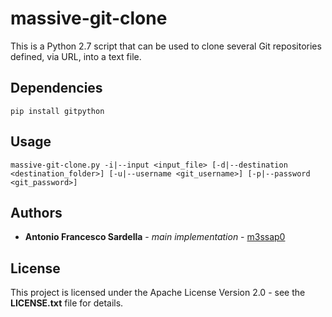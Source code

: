 # massive-git-clone

This is a Python 2.7 script that can be used to clone several Git repositories defined, via URL, into a text file.

## Dependencies

```
pip install gitpython
```

## Usage

```
massive-git-clone.py -i|--input <input_file> [-d|--destination <destination_folder>] [-u|--username <git_username>] [-p|--password <git_password>]
```

## Authors

* **Antonio Francesco Sardella** - *main implementation* - [m3ssap0](https://github.com/m3ssap0)

## License

This project is licensed under the Apache License Version 2.0 - see the **LICENSE.txt** file for details.